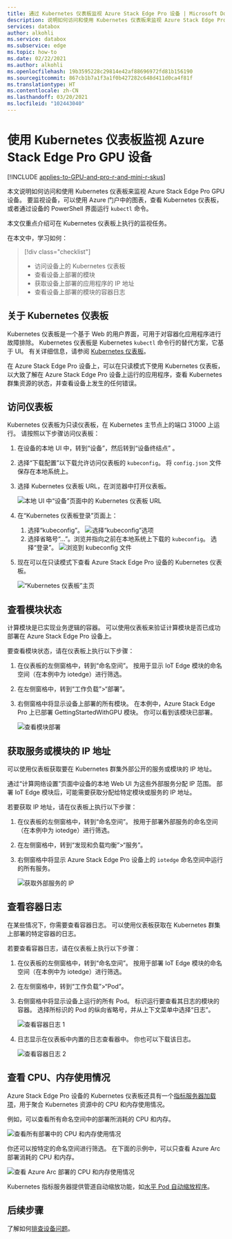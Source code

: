 ```yaml
---
title: 通过 Kubernetes 仪表板监视 Azure Stack Edge Pro 设备 | Microsoft Docs
description: 说明如何访问和使用 Kubernetes 仪表板来监视 Azure Stack Edge Pro 设备。
services: databox
author: alkohli
ms.service: databox
ms.subservice: edge
ms.topic: how-to
ms.date: 02/22/2021
ms.author: alkohli
ms.openlocfilehash: 19b3595228c29814e42af88696972fd81b156190
ms.sourcegitcommit: 867cb1b7a1f3a1f0b427282c648d411d0ca4f81f
ms.translationtype: HT
ms.contentlocale: zh-CN
ms.lasthandoff: 03/20/2021
ms.locfileid: "102443040"
---
```

# <a name="use-kubernetes-dashboard-to-monitor-your-azure-stack-edge-pro-gpu-device"></a>使用 Kubernetes 仪表板监视 Azure Stack Edge Pro GPU 设备

[!INCLUDE [applies-to-GPU-and-pro-r-and-mini-r-skus](../../includes/azure-stack-edge-applies-to-gpu-pro-r-mini-r-sku.md)]

本文说明如何访问和使用 Kubernetes 仪表板来监视 Azure Stack Edge Pro GPU 设备。 要监视设备，可以使用 Azure 门户中的图表，查看 Kubernetes 仪表板，或者通过设备的 PowerShell 界面运行 `kubectl` 命令。 

本文仅重点介绍可在 Kubernetes 仪表板上执行的监视任务。

在本文中，学习如何：

> [!div class="checklist"]
>
> * 访问设备上的 Kubernetes 仪表板
> * 查看设备上部署的模块
> * 获取设备上部署的应用程序的 IP 地址
> * 查看设备上部署的模块的容器日志


## <a name="about-kubernetes-dashboard"></a>关于 Kubernetes 仪表板

Kubernetes 仪表板是一个基于 Web 的用户界面，可用于对容器化应用程序进行故障排除。 Kubernetes 仪表板是 Kubernetes `kubectl` 命令行的替代方案，它基于 UI。 有关详细信息，请参阅 [Kubernetes 仪表板](https://kubernetes.io/docs/tasks/access-application-cluster/web-ui-dashboard/)。 

在 Azure Stack Edge Pro 设备上，可以在只读模式下使用 Kubernetes 仪表板，以大致了解在 Azure Stack Edge Pro 设备上运行的应用程序，查看 Kubernetes 群集资源的状态，并查看设备上发生的任何错误。

## <a name="access-dashboard"></a>访问仪表板

Kubernetes 仪表板为只读仪表板，在 Kubernetes 主节点上的端口 31000 上运行。 请按照以下步骤访问仪表板： 

1. 在设备的本地 UI 中，转到“设备”，然后转到“设备终结点” 。 
1. 选择“下载配置”以下载允许访问仪表板的 `kubeconfig`。 将 `config.json` 文件保存在本地系统上。
1. 选择 Kubernetes 仪表板 URL，在浏览器中打开仪表板。

    ![本地 UI 中“设备”页面中的 Kubernetes 仪表板 URL](./media/azure-stack-edge-gpu-monitor-kubernetes-dashboard/kubernetes-dashboard-url-local-ui-1.png)

1. 在“Kubernetes 仪表板登录”页面上：
    
    1. 选择“kubeconfig”。 
        ![选择“kubeconfig”选项](./media/azure-stack-edge-gpu-monitor-kubernetes-dashboard/kubernetes-dashboard-sign-in-1.png) 
    1. 选择省略号“…”。浏览并指向之前在本地系统上下载的 `kubeconfig`。 选择“登录”。
        ![浏览到 kubeconfig 文件](./media/azure-stack-edge-gpu-monitor-kubernetes-dashboard/kubernetes-dashboard-sign-in-2.png)    

6. 现在可以在只读模式下查看 Azure Stack Edge Pro 设备的 Kubernetes 仪表板。

    ![“Kubernetes 仪表板”主页](./media/azure-stack-edge-gpu-monitor-kubernetes-dashboard/kubernetes-dashboard-main-page-1.png)

## <a name="view-module-status"></a>查看模块状态

计算模块是已实现业务逻辑的容器。 可以使用仪表板来验证计算模块是否已成功部署在 Azure Stack Edge Pro 设备上。

要查看模块状态，请在仪表板上执行以下步骤：

1. 在仪表板的左侧窗格中，转到“命名空间”。 按用于显示 IoT Edge 模块的命名空间（在本例中为 iotedge）进行筛选。
1. 在左侧窗格中，转到“工作负载”>“部署”。
1. 右侧窗格中将显示设备上部署的所有模块。 在本例中，Azure Stack Edge Pro 上已部署 GettingStartedWithGPU 模块。 你可以看到该模块已部署。

    ![查看模块部署](./media/azure-stack-edge-gpu-monitor-kubernetes-dashboard/kubernetes-view-module-deployment-1.png)

 
## <a name="get-ip-address-for-services-or-modules"></a>获取服务或模块的 IP 地址

可以使用仪表板获取要在 Kubernetes 群集外部公开的服务或模块的 IP 地址。 

通过“计算网络设置”页面中设备的本地 Web UI 为这些外部服务分配 IP 范围。 部署 IoT Edge 模块后，可能需要获取分配给特定模块或服务的 IP 地址。 

若要获取 IP 地址，请在仪表板上执行以下步骤：

1. 在仪表板的左侧窗格中，转到“命名空间”。 按用于部署外部服务的命名空间（在本例中为 iotedge）进行筛选。
1. 在左侧窗格中，转到“发现和负载均衡”>“服务”。
1. 右侧窗格中将显示 Azure Stack Edge Pro 设备上的 `iotedge` 命名空间中运行的所有服务。

    ![获取外部服务的 IP](./media/azure-stack-edge-gpu-monitor-kubernetes-dashboard/kubernetes-get-ip-external-service-1.png)

## <a name="view-container-logs"></a>查看容器日志

在某些情况下，你需要查看容器日志。 可以使用仪表板获取在 Kubernetes 群集上部署的特定容器的日志。

若要查看容器日志，请在仪表板上执行以下步骤：

1. 在仪表板的左侧窗格中，转到“命名空间”。 按用于部署 IoT Edge 模块的命名空间（在本例中为 iotedge）进行筛选。
1. 在左侧窗格中，转到“工作负载”>“Pod”。
1. 右侧窗格中将显示设备上运行的所有 Pod。 标识运行要查看其日志的模块的容器。 选择所标识的 Pod 的纵向省略号，并从上下文菜单中选择“日志”。

    ![查看容器日志 1](./media/azure-stack-edge-gpu-monitor-kubernetes-dashboard/kubernetes-view-container-logs-1.png)

1. 日志显示在仪表板中内置的日志查看器中。 你也可以下载该日志。

    ![查看容器日志 2](./media/azure-stack-edge-gpu-monitor-kubernetes-dashboard/kubernetes-view-container-logs-1.png)
    

## <a name="view-cpu-memory-usage"></a>查看 CPU、内存使用情况

Azure Stack Edge Pro 设备的 Kubernetes 仪表板还具有一个[指标服务器加载项](https://kubernetes.io/docs/tasks/debug-application-cluster/resource-metrics-pipeline/)，用于聚合 Kubernetes 资源中的 CPU 和内存使用情况。
 
例如，可以查看所有命名空间中的部署所消耗的 CPU 和内存。 

![查看所有部署中的 CPU 和内存使用情况](./media/azure-stack-edge-gpu-monitor-kubernetes-dashboard/view-cpu-memory-all-1.png)

你还可以按特定的命名空间进行筛选。 在下面的示例中，可以只查看 Azure Arc 部署消耗的 CPU 和内存。  

![查看 Azure Arc 部署的 CPU 和内存使用情况](./media/azure-stack-edge-gpu-monitor-kubernetes-dashboard/view-cpu-memory-azure-arc-1.png)

Kubernetes 指标服务器提供管道自动缩放功能，如[水平 Pod 自动缩放程序](https://kubernetes.io/docs/tasks/run-application/horizontal-pod-autoscale/)。


## <a name="next-steps"></a>后续步骤

了解如何[排查设备问题](azure-stack-edge-gpu-troubleshoot.md)。

